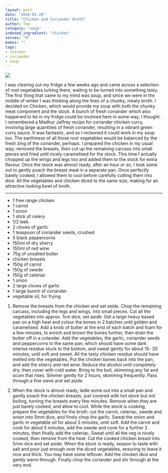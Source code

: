 ```yaml
---
layout: post
date: "2016-01-28"
title: "Chicken and Coriander Broth"
author: Tom
category: "soup"
indexed_ingredient: "chicken"
serves: "4"
makes: ""
tags:
- chicken
- coriander
- soup
---
```

<img src="https://s3.eu-west-2.amazonaws.com/grubdaily/chicken_and_coriander_broth.jpg" />

I was clearing out my fridge a few weeks ago and came across a selection of root vegetables lurking there, waiting to be turned into something tasty. The first thing that came to my mind was soup, and since we were in the middle of winter I was thinking along the lines of a chunky, meaty broth. I decided on Chicken, which would provide my soup with both the chunky meat component and the stock. A bunch of fresh coriander which also happened to be in my fridge could be involved here in some way, I thought. I remembered a Madhur Jaffrey recipe for coriander chicken curry, involving large quantities of fresh coriander, resulting in a vibrant green curry sauce. It was fantastic, and so I reckoned it could work in my soup too. The earthiness of all those root vegetables would be balanced by the fresh zing of the coriander, perhaps. I prepared the chicken in my usual way; removed the breasts, then cut up the remaining carcass into small pieces and fried until nicely caramelised for the stock. This time I actually chopped up the wings and legs too and added them to the stock for extra flavour. Once the stock was almost ready, after an hour or so, I took some out to gently poach the breast meat in a separate pan. Once perfectly barely cooked, I allowed them to cool before carefully cutting them into dice. All the vegetables and chicken diced to the same size, making for an attractive looking bowl of broth.

---
* 1 free range chicken
* 1 carrot
* 1 onion
* 1 stick of celery
* 1/2 leek
* 2 cloves of garlic
* 1 teaspoon of coriander seeds, crushed
* 5 black peppercorns
* 150ml of dry sherry
* 150ml of red wine
* 75g of unsalted butter
* chicken breasts
* 150g of carrot
* 150g of swede
* 150g of celeriac
* 1 onion
* 2 large cloves of garlic
* 1 large bunch of coriander
* vegetable oil, for frying

1. Remove the breasts from the chicken and set aside. Chop the remaining carcass, including the legs and wings, into small pieces. Cut all the vegetables into approx. 1cm dice, set aside. Get a large heavy based pan on a high heat and colour the bones in 2 batches until golden and caramelised. Add a knob of butter at the end of each batch and foam for a few minutes, to enrich and brown the bones further, then drain the butter off in a colander. Add the vegetables, the garlic, coriander seeds and peppercorns to the same pan, which should have some dark intense residue stuck to the bottom, and sweat gently for about 15- 20 minutes, until soft and sweet. All the tasty chicken residue should have melted into the vegetables. Put the chicken bones back into the pan, and add the sherry and red wine. Reduce the alcohol until completely dry, then cover with cold water. Bring to the boil, skimming any fat and scum that rises. Simmer gently for 2 hours, skimming frequently. Pass through a fine sieve and set aside.

2. When the stock is almost ready, ladle some out into a small pan and gently poach the chicken breasts, just covered with hot stock but not boiling, turning the breasts every few minutes. Remove when they are just barely cooked, and allow to cool. While the stock is cooking, prepare the vegetables for the broth: cut the carrot, celeriac, swede and onion into 5mm dice, and finely chop the garlic. Sweat the onion and garlic in vegetable oil for about 5 minutes, until soft. Add the carrot and cook for about 5 minutes, add the swede and cook for a further 2 minutes, then finally add the celeriac. Sweat until all the veg is nicely cooked, then remove from the heat. Cut the cooked chicken breast into 5mm dice and set aside. When the stock is ready, season to taste with salt and pour just enough over the diced vegetables, ensuring to leave it nice and thick. You may have some leftover. Add the chicken dice and gently warm through. Finally chop the coriander and stir through at the very end.
